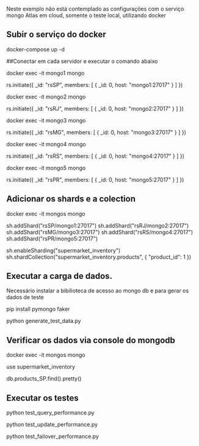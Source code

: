 Neste exemplo não está contemplado as configurações com o
serviço mongo Atlas em cloud, somente o teste local, utilizando 
docker

## Subir o serviço do docker

docker-compose up -d


##Conectar em cada servidor e executar o comando abaixo

docker exec -it mongo1 mongo

rs.initiate({
  _id: "rsSP",
  members: [
    { _id: 0, host: "mongo1:27017" }
  ]
})


docker exec -it mongo2 mongo

rs.initiate({
  _id: "rsRJ",
  members: [
    { _id: 0, host: "mongo2:27017" }
  ]
})


docker exec -it mongo3 mongo

rs.initiate({
  _id: "rsMG",
  members: [
    { _id: 0, host: "mongo3:27017" }
  ]
})


docker exec -it mongo4 mongo

rs.initiate({
  _id: "rsRS",
  members: [
    { _id: 0, host: "mongo4:27017" }
  ]
})


docker exec -it mongo5 mongo

rs.initiate({
  _id: "rsPR",
  members: [
    { _id: 0, host: "mongo5:27017" }
  ]
})

## Adicionar os shards e a colection

docker exec -it mongos mongo

sh.addShard("rsSP/mongo1:27017")
sh.addShard("rsRJ/mongo2:27017")
sh.addShard("rsMG/mongo3:27017")
sh.addShard("rsRS/mongo4:27017")
sh.addShard("rsPR/mongo5:27017")


sh.enableSharding("supermarket_inventory")
sh.shardCollection("supermarket_inventory.products", { "product_id": 1 })

## Executar a carga de dados.
Necessário instalar a bibilioteca de acesso ao mongo db e 
para gerar os dados de teste

pip install pymongo faker

python generate_test_data.py


## Verificar os dados via console do mongodb


docker exec -it mongos mongo

use supermarket_inventory

db.products_SP.find().pretty()

## Executar os testes

python test_query_performance.py

python test_update_performance.py

python test_failover_performance.py
